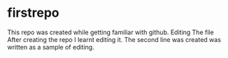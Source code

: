 # firstrepo
This repo was created while getting familiar with github.
Editing The file
After creating the repo I learnt editing it.
The second line was created was written as a sample of editing.
